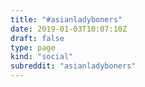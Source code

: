 ```yaml
---
title: "#asianladyboners"
date: 2019-01-03T10:07:10Z
draft: false
type: page
kind: "social"
subreddit: "asianladyboners"
---
```

